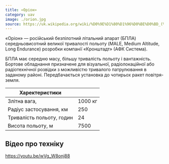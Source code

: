 ```yaml
---
title: «Оріон»
category: uav
image: ./orion.jpg
source: https://uk.wikipedia.org/wiki/%D0%9E%D1%80%D1%96%D0%BE%D0%BD_(%D0%91%D0%9F%D0%9B%D0%90)
---
```


«Оріон» — російський безпілотний літальний апарат (БПЛА) середньовисотний великої тривалості польоту (MALE, Medium Altitude, Long Endurance) розробки компанії «Кронштадт» (АФК Система).

БПЛА має середню масу, більшу тривалість польоту і вантажність. Бортове обладнання призначене для візуальної, радіолокаційної або радіотехнічної розвідки з можливістю тривалого патрулювання в заданому районі. Передбачається установка до чотирьох ракет повітря-земля.

| Харектеристики            |         |
| ------------------------- | ------- |
| Злітна вага,              | 1000 кг |
| Радіус застосування, км   | 250     |
| Тривалість польоту, годин | 24      |
| Висота польоту, м         | 7500    |

## Відео про техніку

https://youtu.be/wVg_W8onj88
